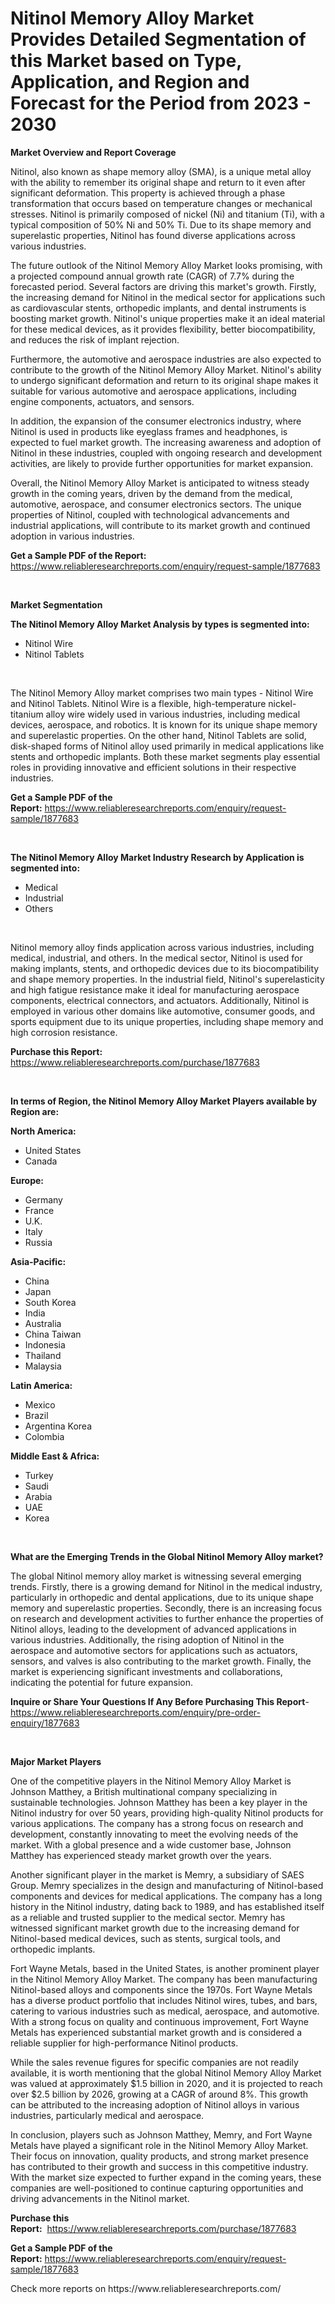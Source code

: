 <p><h1>Nitinol Memory Alloy Market Provides Detailed Segmentation of this Market based on Type, Application, and Region and Forecast for the Period from 2023 - 2030</h1></p><p><strong>Market Overview and Report Coverage</strong></p>
<p><p>Nitinol, also known as shape memory alloy (SMA), is a unique metal alloy with the ability to remember its original shape and return to it even after significant deformation. This property is achieved through a phase transformation that occurs based on temperature changes or mechanical stresses. Nitinol is primarily composed of nickel (Ni) and titanium (Ti), with a typical composition of 50% Ni and 50% Ti. Due to its shape memory and superelastic properties, Nitinol has found diverse applications across various industries.</p><p>The future outlook of the Nitinol Memory Alloy Market looks promising, with a projected compound annual growth rate (CAGR) of 7.7% during the forecasted period. Several factors are driving this market's growth. Firstly, the increasing demand for Nitinol in the medical sector for applications such as cardiovascular stents, orthopedic implants, and dental instruments is boosting market growth. Nitinol's unique properties make it an ideal material for these medical devices, as it provides flexibility, better biocompatibility, and reduces the risk of implant rejection.</p><p>Furthermore, the automotive and aerospace industries are also expected to contribute to the growth of the Nitinol Memory Alloy Market. Nitinol's ability to undergo significant deformation and return to its original shape makes it suitable for various automotive and aerospace applications, including engine components, actuators, and sensors.</p><p>In addition, the expansion of the consumer electronics industry, where Nitinol is used in products like eyeglass frames and headphones, is expected to fuel market growth. The increasing awareness and adoption of Nitinol in these industries, coupled with ongoing research and development activities, are likely to provide further opportunities for market expansion.</p><p>Overall, the Nitinol Memory Alloy Market is anticipated to witness steady growth in the coming years, driven by the demand from the medical, automotive, aerospace, and consumer electronics sectors. The unique properties of Nitinol, coupled with technological advancements and industrial applications, will contribute to its market growth and continued adoption in various industries.</p></p>
<p><strong>Get a Sample PDF of the Report:</strong> <a href="https://www.reliableresearchreports.com/enquiry/request-sample/1877683">https://www.reliableresearchreports.com/enquiry/request-sample/1877683</a></p>
<p>&nbsp;</p>
<p><strong>Market Segmentation</strong></p>
<p><strong>The Nitinol Memory Alloy Market Analysis by types is segmented into:</strong></p>
<p><ul><li>Nitinol Wire</li><li>Nitinol Tablets</li></ul></p>
<p>&nbsp;</p>
<p><p>The Nitinol Memory Alloy market comprises two main types - Nitinol Wire and Nitinol Tablets. Nitinol Wire is a flexible, high-temperature nickel-titanium alloy wire widely used in various industries, including medical devices, aerospace, and robotics. It is known for its unique shape memory and superelastic properties. On the other hand, Nitinol Tablets are solid, disk-shaped forms of Nitinol alloy used primarily in medical applications like stents and orthopedic implants. Both these market segments play essential roles in providing innovative and efficient solutions in their respective industries.</p></p>
<p><strong>Get a Sample PDF of the Report:</strong>&nbsp;<a href="https://www.reliableresearchreports.com/enquiry/request-sample/1877683">https://www.reliableresearchreports.com/enquiry/request-sample/1877683</a></p>
<p>&nbsp;</p>
<p><strong>The Nitinol Memory Alloy Market Industry Research by Application is segmented into:</strong></p>
<p><ul><li>Medical</li><li>Industrial</li><li>Others</li></ul></p>
<p>&nbsp;</p>
<p><p>Nitinol memory alloy finds application across various industries, including medical, industrial, and others. In the medical sector, Nitinol is used for making implants, stents, and orthopedic devices due to its biocompatibility and shape memory properties. In the industrial field, Nitinol's superelasticity and high fatigue resistance make it ideal for manufacturing aerospace components, electrical connectors, and actuators. Additionally, Nitinol is employed in various other domains like automotive, consumer goods, and sports equipment due to its unique properties, including shape memory and high corrosion resistance.</p></p>
<p><strong>Purchase this Report:</strong>&nbsp; <a href="https://www.reliableresearchreports.com/purchase/1877683">https://www.reliableresearchreports.com/purchase/1877683</a></p>
<p>&nbsp;</p>
<p><strong>In terms of Region, the Nitinol Memory Alloy Market Players available by Region are:</strong></p>
<p>
    <p> <strong> North America: </strong>
        <ul>
            <li>United States</li>
            <li>Canada</li>
        </ul>
        </p> 
    <p> <strong> Europe: </strong>
        <ul>
            <li>Germany</li>
            <li>France</li>
            <li>U.K.</li>
            <li>Italy</li>
            <li>Russia</li>
        </ul>
        </p> 
    <p> <strong> Asia-Pacific: </strong>
        <ul>
            <li>China</li>
            <li>Japan</li>
            <li>South Korea</li>
            <li>India</li>
            <li>Australia</li>
            <li>China Taiwan</li>
            <li>Indonesia</li>
            <li>Thailand</li>
            <li>Malaysia</li>
        </ul>
        </p> 
    <p> <strong> Latin America: </strong>
        <ul>
            <li>Mexico</li>
            <li>Brazil</li>
            <li>Argentina Korea</li>
            <li>Colombia</li>
        </ul>
        </p> 
    <p> <strong> Middle East & Africa: </strong>
        <ul>
            <li>Turkey</li>
            <li>Saudi</li>
            <li>Arabia</li>
            <li>UAE</li>
            <li>Korea</li>
        </ul>
    </p>
    </p>
<p>&nbsp;</p>
<p><strong>What are the Emerging Trends in the Global Nitinol Memory Alloy market?</strong></p>
<p><p>The global Nitinol memory alloy market is witnessing several emerging trends. Firstly, there is a growing demand for Nitinol in the medical industry, particularly in orthopedic and dental applications, due to its unique shape memory and superelastic properties. Secondly, there is an increasing focus on research and development activities to further enhance the properties of Nitinol alloys, leading to the development of advanced applications in various industries. Additionally, the rising adoption of Nitinol in the aerospace and automotive sectors for applications such as actuators, sensors, and valves is also contributing to the market growth. Finally, the market is experiencing significant investments and collaborations, indicating the potential for future expansion.</p></p>
<p><strong>Inquire or Share Your Questions If Any Before Purchasing This Report</strong>- <a href="https://www.reliableresearchreports.com/enquiry/pre-order-enquiry/1877683">https://www.reliableresearchreports.com/enquiry/pre-order-enquiry/1877683</a></p>
<p>&nbsp;</p>
<p><strong>Major Market Players</strong></p>
<p><p>One of the competitive players in the Nitinol Memory Alloy Market is Johnson Matthey, a British multinational company specializing in sustainable technologies. Johnson Matthey has been a key player in the Nitinol industry for over 50 years, providing high-quality Nitinol products for various applications. The company has a strong focus on research and development, constantly innovating to meet the evolving needs of the market. With a global presence and a wide customer base, Johnson Matthey has experienced steady market growth over the years.</p><p>Another significant player in the market is Memry, a subsidiary of SAES Group. Memry specializes in the design and manufacturing of Nitinol-based components and devices for medical applications. The company has a long history in the Nitinol industry, dating back to 1989, and has established itself as a reliable and trusted supplier to the medical sector. Memry has witnessed significant market growth due to the increasing demand for Nitinol-based medical devices, such as stents, surgical tools, and orthopedic implants.</p><p>Fort Wayne Metals, based in the United States, is another prominent player in the Nitinol Memory Alloy Market. The company has been manufacturing Nitinol-based alloys and components since the 1970s. Fort Wayne Metals has a diverse product portfolio that includes Nitinol wires, tubes, and bars, catering to various industries such as medical, aerospace, and automotive. With a strong focus on quality and continuous improvement, Fort Wayne Metals has experienced substantial market growth and is considered a reliable supplier for high-performance Nitinol products.</p><p>While the sales revenue figures for specific companies are not readily available, it is worth mentioning that the global Nitinol Memory Alloy Market was valued at approximately $1.5 billion in 2020, and it is projected to reach over $2.5 billion by 2026, growing at a CAGR of around 8%. This growth can be attributed to the increasing adoption of Nitinol alloys in various industries, particularly medical and aerospace.</p><p>In conclusion, players such as Johnson Matthey, Memry, and Fort Wayne Metals have played a significant role in the Nitinol Memory Alloy Market. Their focus on innovation, quality products, and strong market presence has contributed to their growth and success in this competitive industry. With the market size expected to further expand in the coming years, these companies are well-positioned to continue capturing opportunities and driving advancements in the Nitinol market.</p></p>
<p><strong>Purchase this Report:</strong>&nbsp;&nbsp;<a href="https://www.reliableresearchreports.com/purchase/1877683">https://www.reliableresearchreports.com/purchase/1877683</a></p>
<p></p>
<p><strong>Get a Sample PDF of the Report:</strong>&nbsp;<a href="https://www.reliableresearchreports.com/enquiry/request-sample/1877683">https://www.reliableresearchreports.com/enquiry/request-sample/1877683</a></p>
<p>Check more reports on https://www.reliableresearchreports.com/</p>